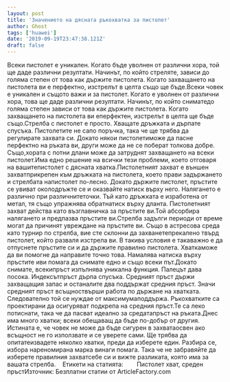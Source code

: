 ```yaml
---
layout: post
title: 'Значението на дясната ръкохватка за пистолет'
author: Ghost
tags: ['huawei']
date: '2019-09-19T23:47:38.121Z'
draft: false
---
```


Всеки пистолет е уникален. Когато бъде уволнен от различни хора, той ще даде различни резултати. Начинът, по който стреляте, зависи до голяма степен от това как държите пистолета. Когато захващането на пистолета ви е перфектно, изстрелът в целта също ще бъде.Всеки човек е уникален и същото важи и за пистолет. Когато е уволнен от различни хора, това ще даде различни резултати. Начинът, по който сниматедо голяма степен зависи от това как държите пистолета. Когато захващането на пистолета ви еперфектен, изстрелът в целта ще бъде също.Стрелба с пистолет е просто. Хващате дръжката и дърпате спусъка. Пистолетите не сапо поръчка, така че ще трябва да регулирате захвата си. Докато някои пистолетиможе да пасне перфектно на ръката ви, други може да не се поберат толкова добре. Също,хората с потни длани може да затруднят захващането на всеки пистолет.Има едно решение на всички тези проблеми, което отговаря на вашитепистолет с дясната хватка.Пистолетният захват е външен захватприкрепен към дръжката на пистолета, което прави задържането и стрелбата напистолет по-лесно. Докато държите пистолет, пръстите се увиват околодръжте се и оказвайте натиск върху него. Налягането е различно при различнитеточки. Тъй като дръжката е изработена от метал, тя също упражнява обратнатиск върху дланта. Пистолетният захват действа като възглавничка за пръстите ви.Той абсорбира налягането и предпазва пръстите ви.Стрелба задълги периоди от време могат да причинят увреждане на пръстите ви. Също в aстресова среда като турнир по стрелба, вие сте склонни да захванетепрекалено твърд пистолет, който разваля изстрела ви. В такива условия е такаважно е да отпуснете пръстите си и да държите правилно пистолета. Хваткаможе да ви помогне да направите точно това. Намалява натиска върху пръстите иви помага да снимате едно и също всеки път.Докато снимате, всекипръст изпълнява уникална функция. Палецът дава посока. Индексътпръст дърпа спусъка. Средният пръст държи захващащия запас и останалите два поддържат средния пръст. Значи средният пръст всъщноствърши работа по държане на хватката. Следователно той се нуждае от максимумаподдържа. Ръкохватките са проектирани да осигуряват подкрепа на средния пръст.Те са леко потиснати, така че да пасват идеално за средатапръст на ръката.Днес има много хватки; всеки обещаващ да бъде по-добър от другия. Истината е, че човек не може да бъде сигурен в захватаосвен ако всъщност не го използвате и се уверете сами. Ще трябва да опитатеизвадете няколко хватки, преди да изберете един. Разбира се, избора нареномирана марка винаги помага. Така че не забравяйте да изберете правилния захватсебе си и вижте разликата, която има за вашата стрелба.    Етикети на статията:        Пистолет хват, среден пръстИзточник: Безплатни статии от ArticleFactory.com

